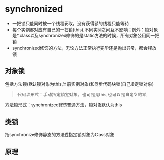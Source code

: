 # synchronized

- 一把锁只能同时被一个线程获取，没有获得锁的线程只能等待；
- 每个实例都对应有自己的一把锁(this),不同实例之间互不影响；例外：锁对象是*.class以及synchronized修饰的是static方法的时候，所有对象公用同一把锁
- synchronized修饰的方法，无论方法正常执行完毕还是抛出异常，都会释放锁

## 对象锁
包括方法锁(默认锁对象为this,当前实例对象)和同步代码块锁(自己指定锁对象)

> 代码块形式：手动指定锁定对象，也可是是this,也可以是自定义的锁

方法锁形式：synchronized修饰普通方法，锁对象默认为this

## 类锁
指synchronize修饰静态的方法或指定锁对象为Class对象

## 原理

